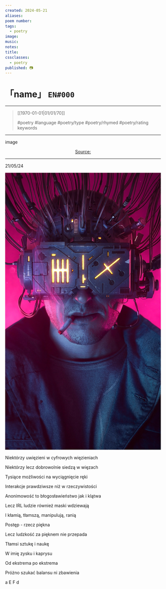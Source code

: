 ```yaml
---
created: 2024-05-21
aliases:
poem number:
tags:
  - poetry
image:
music:
notes:
title:
cssclasses:
  - poetry
published: 📷
---
```

# 「name」 `EN#000`

---

> [[1970-01-01|01/01/70]]
>  
> #poetry
> #language
> #poetry/type
> #poetry/rhymed
> #poetry/rating
> keywords

---

image

<center class="img_caption"><a href="https://" class="source-link">Source: </a></center>

---

21/05/24

![poem-cyberspace](../!art/poem-cyberspace.jpg)


Niektórzy uwięzieni w cyfrowych więzieniach 

Niektórzy lecz dobrowolnie siedzą w więzach

Tysiące możliwości na wyciągnięcie ręki

Interakcje prawdziwsze niż w rzeczywistości

Anonimowość to błogosławieństwo jak i klątwa 

Lecz IRL ludzie również maski wdziewają

I kłamią, tłamszą, manipulują, ranią

  

Postęp - rzecz piękna 

Lecz ludzkość za pięknem nie przepada

Tłamsi sztukę i naukę

W imię zysku i kaprysu

Od ekstrema po ekstrema

Próżno szukać balansu ni zbawienia

  

a E F d